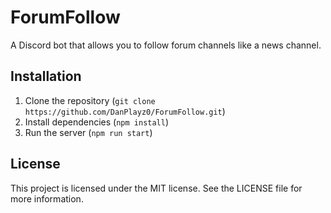 # ForumFollow

A Discord bot that allows you to follow forum channels like a news channel.

## Installation

1. Clone the repository (`git clone https://github.com/DanPlayz0/ForumFollow.git`)
2. Install dependencies (`npm install`)
3. Run the server (`npm run start`)

## License

This project is licensed under the MIT license. See the LICENSE file for more information.
